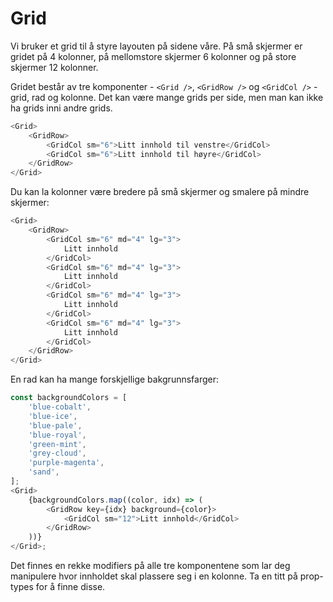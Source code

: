 # Grid

Vi bruker et grid til å styre layouten på sidene våre. På små skjermer er gridet på 4 kolonner,
på mellomstore skjermer 6 kolonner og på store skjermer 12 kolonner.

Gridet består av tre komponenter - `<Grid />`, `<GridRow />` og `<GridCol />` - grid, rad og kolonne.
Det kan være mange grids per side, men man kan ikke ha grids inni andre grids.

```js
<Grid>
    <GridRow>
        <GridCol sm="6">Litt innhold til venstre</GridCol>
        <GridCol sm="6">Litt innhold til høyre</GridCol>
    </GridRow>
</Grid>
```

Du kan la kolonner være bredere på små skjermer og smalere på mindre skjermer:

```js
<Grid>
    <GridRow>
        <GridCol sm="6" md="4" lg="3">
            Litt innhold
        </GridCol>
        <GridCol sm="6" md="4" lg="3">
            Litt innhold
        </GridCol>
        <GridCol sm="6" md="4" lg="3">
            Litt innhold
        </GridCol>
        <GridCol sm="6" md="4" lg="3">
            Litt innhold
        </GridCol>
    </GridRow>
</Grid>
```

En rad kan ha mange forskjellige bakgrunnsfarger:

```js
const backgroundColors = [
    'blue-cobalt',
    'blue-ice',
    'blue-pale',
    'blue-royal',
    'green-mint',
    'grey-cloud',
    'purple-magenta',
    'sand',
];
<Grid>
    {backgroundColors.map((color, idx) => (
        <GridRow key={idx} background={color}>
            <GridCol sm="12">Litt innhold</GridCol>
        </GridRow>
    ))}
</Grid>;
```

Det finnes en rekke modifiers på alle tre komponentene som lar deg manipulere hvor innholdet skal plassere seg i en
kolonne. Ta en titt på prop-types for å finne disse.
